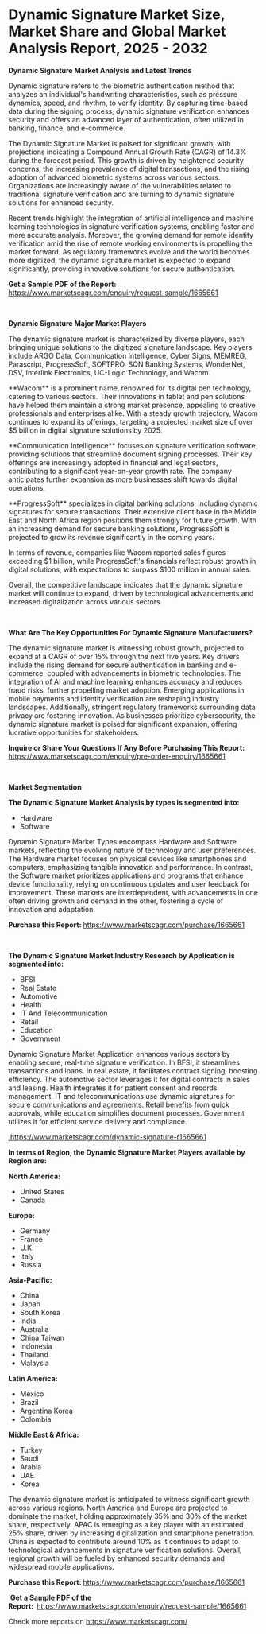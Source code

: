 <p><h1>Dynamic Signature Market Size, Market Share and Global Market Analysis Report, 2025 - 2032</h1></p><p><strong>Dynamic Signature Market Analysis and Latest Trends</strong></p>
<p><p>Dynamic signature refers to the biometric authentication method that analyzes an individual's handwriting characteristics, such as pressure dynamics, speed, and rhythm, to verify identity. By capturing time-based data during the signing process, dynamic signature verification enhances security and offers an advanced layer of authentication, often utilized in banking, finance, and e-commerce.</p><p>The Dynamic Signature Market is poised for significant growth, with projections indicating a Compound Annual Growth Rate (CAGR) of 14.3% during the forecast period. This growth is driven by heightened security concerns, the increasing prevalence of digital transactions, and the rising adoption of advanced biometric systems across various sectors. Organizations are increasingly aware of the vulnerabilities related to traditional signature verification and are turning to dynamic signature solutions for enhanced security.</p><p>Recent trends highlight the integration of artificial intelligence and machine learning technologies in signature verification systems, enabling faster and more accurate analysis. Moreover, the growing demand for remote identity verification amid the rise of remote working environments is propelling the market forward. As regulatory frameworks evolve and the world becomes more digitized, the dynamic signature market is expected to expand significantly, providing innovative solutions for secure authentication.</p></p>
<p><strong>Get a Sample PDF of the Report:&nbsp;</strong> <a href="https://www.marketscagr.com/enquiry/request-sample/1665661?utm_campaign=2476&utm_medium=2&utm_source=Github&utm_content=ia&utm_term=09032025&utm_id=dynamic-signature">https://www.marketscagr.com/enquiry/request-sample/1665661</a></p>
<p>&nbsp;</p>
<p><strong>Dynamic Signature Major Market Players</strong></p>
<p><p>The dynamic signature market is characterized by diverse players, each bringing unique solutions to the digitized signature landscape. Key players include ARGO Data, Communication Intelligence, Cyber Signs, MEMREG, Parascript, ProgressSoft, SOFTPRO, SQN Banking Systems, WonderNet, DSV, Interlink Electronics, UC-Logic Technology, and Wacom.</p><p>**Wacom** is a prominent name, renowned for its digital pen technology, catering to various sectors. Their innovations in tablet and pen solutions have helped them maintain a strong market presence, appealing to creative professionals and enterprises alike. With a steady growth trajectory, Wacom continues to expand its offerings, targeting a projected market size of over $5 billion in digital signature solutions by 2025.</p><p>**Communication Intelligence** focuses on signature verification software, providing solutions that streamline document signing processes. Their key offerings are increasingly adopted in financial and legal sectors, contributing to a significant year-on-year growth rate. The company anticipates further expansion as more businesses shift towards digital operations.</p><p>**ProgressSoft** specializes in digital banking solutions, including dynamic signatures for secure transactions. Their extensive client base in the Middle East and North Africa region positions them strongly for future growth. With an increasing demand for secure banking solutions, ProgressSoft is projected to grow its revenue significantly in the coming years.</p><p>In terms of revenue, companies like Wacom reported sales figures exceeding $1 billion, while ProgressSoft's financials reflect robust growth in digital solutions, with expectations to surpass $100 million in annual sales.</p><p>Overall, the competitive landscape indicates that the dynamic signature market will continue to expand, driven by technological advancements and increased digitalization across various sectors.</p></p>
<p>&nbsp;</p>
<p><strong>What Are The Key Opportunities For Dynamic Signature Manufacturers?</strong></p>
<p><p>The dynamic signature market is witnessing robust growth, projected to expand at a CAGR of over 15% through the next five years. Key drivers include the rising demand for secure authentication in banking and e-commerce, coupled with advancements in biometric technologies. The integration of AI and machine learning enhances accuracy and reduces fraud risks, further propelling market adoption. Emerging applications in mobile payments and identity verification are reshaping industry landscapes. Additionally, stringent regulatory frameworks surrounding data privacy are fostering innovation. As businesses prioritize cybersecurity, the dynamic signature market is poised for significant expansion, offering lucrative opportunities for stakeholders.</p></p>
<p><strong>Inquire or Share Your Questions If Any Before Purchasing This Report:</strong> <a href="https://www.marketscagr.com/enquiry/pre-order-enquiry/1665661?utm_campaign=2476&utm_medium=2&utm_source=Github&utm_content=ia&utm_term=09032025&utm_id=dynamic-signature">https://www.marketscagr.com/enquiry/pre-order-enquiry/1665661</a></p>
<p>&nbsp;</p>
<p><strong>Market Segmentation</strong></p>
<p><strong>The Dynamic Signature Market Analysis by types is segmented into:</strong></p>
<p><ul><li>Hardware</li><li>Software</li></ul></p>
<p><p>Dynamic Signature Market Types encompass Hardware and Software markets, reflecting the evolving nature of technology and user preferences. The Hardware market focuses on physical devices like smartphones and computers, emphasizing tangible innovation and performance. In contrast, the Software market prioritizes applications and programs that enhance device functionality, relying on continuous updates and user feedback for improvement. These markets are interdependent, with advancements in one often driving growth and demand in the other, fostering a cycle of innovation and adaptation.</p></p>
<p><strong>Purchase this Report:&nbsp;</strong><a href="https://www.marketscagr.com/purchase/1665661?utm_campaign=2476&utm_medium=2&utm_source=Github&utm_content=ia&utm_term=09032025&utm_id=dynamic-signature">https://www.marketscagr.com/purchase/1665661</a></p>
<p>&nbsp;</p>
<p><strong>The Dynamic Signature Market Industry Research by Application is segmented into:</strong></p>
<p><ul><li>BFSI</li><li>Real Estate</li><li>Automotive</li><li>Health</li><li>IT And Telecommunication</li><li>Retail</li><li>Education</li><li>Government</li></ul></p>
<p><p>Dynamic Signature Market Application enhances various sectors by enabling secure, real-time signature verification. In BFSI, it streamlines transactions and loans. In real estate, it facilitates contract signing, boosting efficiency. The automotive sector leverages it for digital contracts in sales and leasing. Health integrates it for patient consent and records management. IT and telecommunications use dynamic signatures for secure communications and agreements. Retail benefits from quick approvals, while education simplifies document processes. Government utilizes it for efficient service delivery and compliance.</p></p>
<p><a href="https://www.marketscagr.com/dynamic-signature-r1665661?utm_campaign=2476&utm_medium=2&utm_source=Github&utm_content=ia&utm_term=09032025&utm_id=dynamic-signature">&nbsp;https://www.marketscagr.com/dynamic-signature-r1665661</a></p>
<p><strong>In terms of Region, the Dynamic Signature Market Players available by Region are:</strong></p>
<p>
    <p> <strong> North America: </strong>
        <ul>
            <li>United States</li>
            <li>Canada</li>
        </ul>
        </p> 
    <p> <strong> Europe: </strong>
        <ul>
            <li>Germany</li>
            <li>France</li>
            <li>U.K.</li>
            <li>Italy</li>
            <li>Russia</li>
        </ul>
        </p> 
    <p> <strong> Asia-Pacific: </strong>
        <ul>
            <li>China</li>
            <li>Japan</li>
            <li>South Korea</li>
            <li>India</li>
            <li>Australia</li>
            <li>China Taiwan</li>
            <li>Indonesia</li>
            <li>Thailand</li>
            <li>Malaysia</li>
        </ul>
        </p> 
    <p> <strong> Latin America: </strong>
        <ul>
            <li>Mexico</li>
            <li>Brazil</li>
            <li>Argentina Korea</li>
            <li>Colombia</li>
        </ul>
        </p> 
    <p> <strong> Middle East & Africa: </strong>
        <ul>
            <li>Turkey</li>
            <li>Saudi</li>
            <li>Arabia</li>
            <li>UAE</li>
            <li>Korea</li>
        </ul>
    </p>
    </p>
<p><p>The dynamic signature market is anticipated to witness significant growth across various regions. North America and Europe are projected to dominate the market, holding approximately 35% and 30% of the market share, respectively. APAC is emerging as a key player with an estimated 25% share, driven by increasing digitalization and smartphone penetration. China is expected to contribute around 10% as it continues to adapt to technological advancements in signature verification solutions. Overall, regional growth will be fueled by enhanced security demands and widespread mobile applications.</p></p>
<p><strong>Purchase this Report: </strong><a href="https://www.marketscagr.com/purchase/1665661?utm_campaign=2476&utm_medium=2&utm_source=Github&utm_content=ia&utm_term=09032025&utm_id=dynamic-signature">https://www.marketscagr.com/purchase/1665661</a></p>
<p>&nbsp;<strong>Get a Sample PDF of the Report:&nbsp;&nbsp;</strong><a href="https://www.marketscagr.com/enquiry/request-sample/1665661?utm_campaign=2476&utm_medium=2&utm_source=Github&utm_content=ia&utm_term=09032025&utm_id=dynamic-signature">https://www.marketscagr.com/enquiry/request-sample/1665661</a></p>
<p><strong></strong></p>
<p>Check more reports on <a href="https://www.marketscagr.com/?utm_campaign=2476&utm_medium=2&utm_source=Github&utm_content=ia&utm_term=09032025&utm_id=dynamic-signature">https://www.marketscagr.com/</a></p>